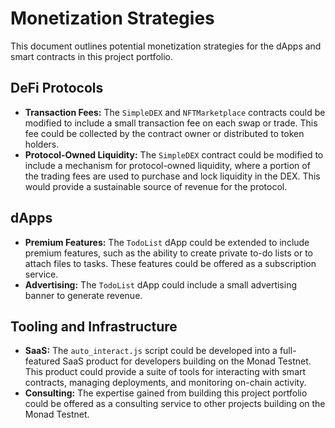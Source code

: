 # Monetization Strategies

This document outlines potential monetization strategies for the dApps and smart contracts in this project portfolio.

## DeFi Protocols

*   **Transaction Fees:** The `SimpleDEX` and `NFTMarketplace` contracts could be modified to include a small transaction fee on each swap or trade. This fee could be collected by the contract owner or distributed to token holders.
*   **Protocol-Owned Liquidity:** The `SimpleDEX` contract could be modified to include a mechanism for protocol-owned liquidity, where a portion of the trading fees are used to purchase and lock liquidity in the DEX. This would provide a sustainable source of revenue for the protocol.

## dApps

*   **Premium Features:** The `TodoList` dApp could be extended to include premium features, such as the ability to create private to-do lists or to attach files to tasks. These features could be offered as a subscription service.
*   **Advertising:** The `TodoList` dApp could include a small advertising banner to generate revenue.

## Tooling and Infrastructure

*   **SaaS:** The `auto_interact.js` script could be developed into a full-featured SaaS product for developers building on the Monad Testnet. This product could provide a suite of tools for interacting with smart contracts, managing deployments, and monitoring on-chain activity.
*   **Consulting:** The expertise gained from building this project portfolio could be offered as a consulting service to other projects building on the Monad Testnet.

